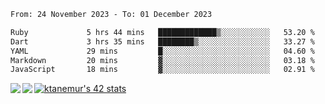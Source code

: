 <!--START_SECTION:waka-->

```txt
From: 24 November 2023 - To: 01 December 2023

Ruby             5 hrs 44 mins   █████████████▒░░░░░░░░░░░   53.20 %
Dart             3 hrs 35 mins   ████████▒░░░░░░░░░░░░░░░░   33.27 %
YAML             29 mins         █░░░░░░░░░░░░░░░░░░░░░░░░   04.60 %
Markdown         20 mins         ▓░░░░░░░░░░░░░░░░░░░░░░░░   03.18 %
JavaScript       18 mins         ▓░░░░░░░░░░░░░░░░░░░░░░░░   02.91 %
```

<!--END_SECTION:waka-->
<a href="https://github.com/anuraghazra/github-readme-stats">
  <img align="left" src="https://github-readme-stats.vercel.app/api?username=Tanesan&count_private=true&show_icons=true" />
<img align="left" src="https://github-readme-stats.vercel.app/api/top-langs/?username=Tanesan" />
</a>

[![ktanemur's 42 stats](https://badge42.vercel.app/api/v2/cl1wslf6s002109l771rng2w8/stats?cursusId=21&coalitionId=62)](https://github.com/JaeSeoKim/badge42)
